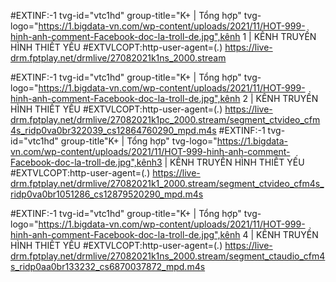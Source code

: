 #EXTINF:-1 tvg-id="vtc1hd" group-title="K+ | Tổng hợp" tvg-logo="https://1.bigdata-vn.com/wp-content/uploads/2021/11/HOT-999-hinh-anh-comment-Facebook-doc-la-troll-de.jpg",kênh 1 | KÊNH TRUYỀN HÌNH THIẾT YẾU
#EXTVLCOPT:http-user-agent=(_._)
https://live-drm.fptplay.net/drmlive/27082021k1ns_2000.stream

#EXTINF:-1 tvg-id="vtc1hd" group-title="K+ | Tổng hợp" tvg-logo="https://1.bigdata-vn.com/wp-content/uploads/2021/11/HOT-999-hinh-anh-comment-Facebook-doc-la-troll-de.jpg",kênh 2 | KÊNH TRUYỀN HÌNH THIẾT YẾU
#EXTVLCOPT:http-user-agent=(_._)
https://live-drm.fptplay.net/drmlive/27082021k1pc_2000.stream/segment_ctvideo_cfm4s_ridp0va0br322039_cs12864760290_mpd.m4s
#EXTINF:-1 tvg-id="vtc1hd" group-title"K+ | Tổng hợp" tvg-logo="https://1.bigdata-vn.com/wp-content/uploads/2021/11/HOT-999-hinh-anh-comment-Facebook-doc-la-troll-de.jpg",kênh3 | KÊNH TRUYỀN HÌNH THIẾT YẾU
#EXTVLCOPT:http-user-agent=(_._)
https://live-drm.fptplay.net/drmlive/27082021k1_2000.stream/segment_ctvideo_cfm4s_ridp0va0br1051286_cs12879520290_mpd.m4s

#EXTINF:-1 tvg-id="vtc1hd" group-title="K+ | Tổng hợp" tvg-logo="https://1.bigdata-vn.com/wp-content/uploads/2021/11/HOT-999-hinh-anh-comment-Facebook-doc-la-troll-de.jpg",kênh 4 | KÊNH TRUYỀN HÌNH THIẾT YẾU
#EXTVLCOPT:http-user-agent=(_._)
https://live-drm.fptplay.net/drmlive/27082021k1ns_2000.stream/segment_ctaudio_cfm4s_ridp0aa0br133232_cs6870037872_mpd.m4s
